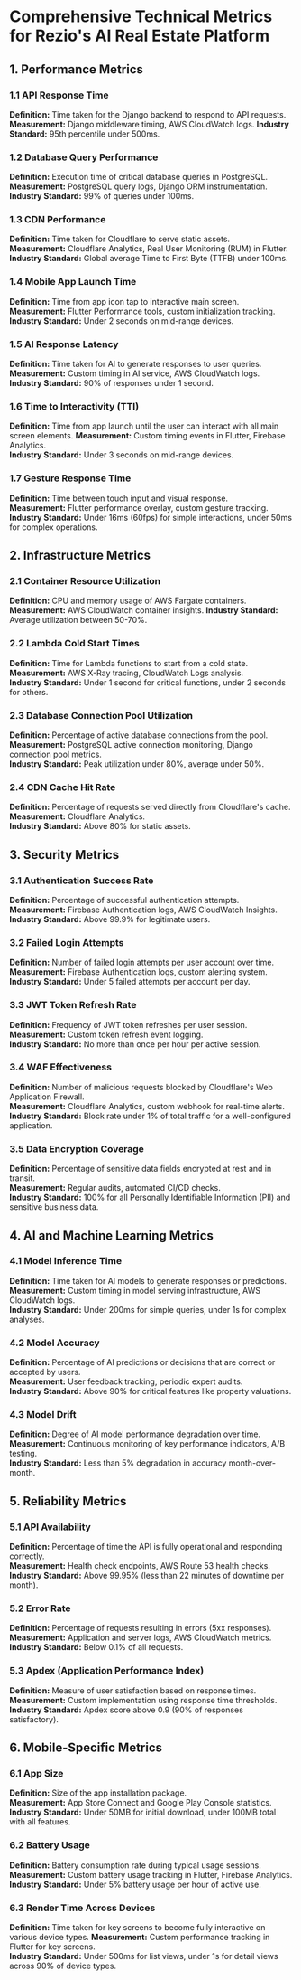 # Comprehensive Technical Metrics for Rezio's AI Real Estate Platform

## 1. Performance Metrics

### 1.1 API Response Time
**Definition:** Time taken for the Django backend to respond to API requests.   
**Measurement:** Django middleware timing, AWS CloudWatch logs. 
**Industry Standard:** 95th percentile under 500ms.

### 1.2 Database Query Performance
**Definition:** Execution time of critical database queries in PostgreSQL.  
**Measurement:** PostgreSQL query logs, Django ORM instrumentation. 
**Industry Standard:** 99% of queries under 100ms.

### 1.3 CDN Performance
**Definition:** Time taken for Cloudflare to serve static assets.   
**Measurement:** Cloudflare Analytics, Real User Monitoring (RUM) in Flutter.   
**Industry Standard:** Global average Time to First Byte (TTFB) under 100ms.

### 1.4 Mobile App Launch Time
**Definition:** Time from app icon tap to interactive main screen.  
**Measurement:** Flutter Performance tools, custom initialization tracking. 
**Industry Standard:** Under 2 seconds on mid-range devices.

### 1.5 AI Response Latency
**Definition:** Time taken for AI to generate responses to user queries.    
**Measurement:** Custom timing in AI service, AWS CloudWatch logs.  
**Industry Standard:** 90% of responses under 1 second.

### 1.6 Time to Interactivity (TTI)
**Definition:** Time from app launch until the user can interact with all main screen elements. 
**Measurement:** Custom timing events in Flutter, Firebase Analytics.   
**Industry Standard:** Under 3 seconds on mid-range devices.

### 1.7 Gesture Response Time
**Definition:** Time between touch input and visual response.   
**Measurement:** Flutter performance overlay, custom gesture tracking.  
**Industry Standard:** Under 16ms (60fps) for simple interactions, under 50ms for complex operations.

## 2. Infrastructure Metrics

### 2.1 Container Resource Utilization
**Definition:** CPU and memory usage of AWS Fargate containers. 
**Measurement:** AWS CloudWatch container insights. 
**Industry Standard:** Average utilization between 50-70%.

### 2.2 Lambda Cold Start Times
**Definition:** Time for Lambda functions to start from a cold state.   
**Measurement:** AWS X-Ray tracing, CloudWatch Logs analysis.   
**Industry Standard:** Under 1 second for critical functions, under 2 seconds for others.

### 2.3 Database Connection Pool Utilization
**Definition:** Percentage of active database connections from the pool.    
**Measurement:** PostgreSQL active connection monitoring, Django connection pool metrics.   
**Industry Standard:** Peak utilization under 80%, average under 50%.

### 2.4 CDN Cache Hit Rate
**Definition:** Percentage of requests served directly from Cloudflare's cache. 
**Measurement:** Cloudflare Analytics.  
**Industry Standard:** Above 80% for static assets.

## 3. Security Metrics

### 3.1 Authentication Success Rate
**Definition:** Percentage of successful authentication attempts.   
**Measurement:** Firebase Authentication logs, AWS CloudWatch Insights. 
**Industry Standard:** Above 99.9% for legitimate users.

### 3.2 Failed Login Attempts
**Definition:** Number of failed login attempts per user account over time. 
**Measurement:** Firebase Authentication logs, custom alerting system.  
**Industry Standard:** Under 5 failed attempts per account per day.

### 3.3 JWT Token Refresh Rate
**Definition:** Frequency of JWT token refreshes per user session.  
**Measurement:** Custom token refresh event logging.    
**Industry Standard:** No more than once per hour per active session.

### 3.4 WAF Effectiveness
**Definition:** Number of malicious requests blocked by Cloudflare's Web Application Firewall.  
**Measurement:** Cloudflare Analytics, custom webhook for real-time alerts. 
**Industry Standard:** Block rate under 1% of total traffic for a well-configured application.

### 3.5 Data Encryption Coverage
**Definition:** Percentage of sensitive data fields encrypted at rest and in transit.   
**Measurement:** Regular audits, automated CI/CD checks.    
**Industry Standard:** 100% for all Personally Identifiable Information (PII) and sensitive business data.

## 4. AI and Machine Learning Metrics

### 4.1 Model Inference Time
**Definition:** Time taken for AI models to generate responses or predictions.  
**Measurement:** Custom timing in model serving infrastructure, AWS CloudWatch logs.    
**Industry Standard:** Under 200ms for simple queries, under 1s for complex analyses.

### 4.2 Model Accuracy
**Definition:** Percentage of AI predictions or decisions that are correct or accepted by users.    
**Measurement:** User feedback tracking, periodic expert audits.    
**Industry Standard:** Above 90% for critical features like property valuations.

### 4.3 Model Drift
**Definition:** Degree of AI model performance degradation over time.   
**Measurement:** Continuous monitoring of key performance indicators, A/B testing.  
**Industry Standard:** Less than 5% degradation in accuracy month-over-month.

## 5. Reliability Metrics

### 5.1 API Availability
**Definition:** Percentage of time the API is fully operational and responding correctly.   
**Measurement:** Health check endpoints, AWS Route 53 health checks.    
**Industry Standard:** Above 99.95% (less than 22 minutes of downtime per month).

### 5.2 Error Rate
**Definition:** Percentage of requests resulting in errors (5xx responses). 
**Measurement:** Application and server logs, AWS CloudWatch metrics.   
**Industry Standard:** Below 0.1% of all requests.

### 5.3 Apdex (Application Performance Index)
**Definition:** Measure of user satisfaction based on response times.   
**Measurement:** Custom implementation using response time thresholds.  
**Industry Standard:** Apdex score above 0.9 (90% of responses satisfactory).

## 6. Mobile-Specific Metrics

### 6.1 App Size
**Definition:** Size of the app installation package.   
**Measurement:** App Store Connect and Google Play Console statistics.  
**Industry Standard:** Under 50MB for initial download, under 100MB total with all features.

### 6.2 Battery Usage
**Definition:** Battery consumption rate during typical usage sessions. 
**Measurement:** Custom battery usage tracking in Flutter, Firebase Analytics.  
**Industry Standard:** Under 5% battery usage per hour of active use.

### 6.3 Render Time Across Devices
**Definition:** Time taken for key screens to become fully interactive on various device types. 
**Measurement:** Custom performance tracking in Flutter for key screens.    
**Industry Standard:** Under 500ms for list views, under 1s for detail views across 90% of device types.


